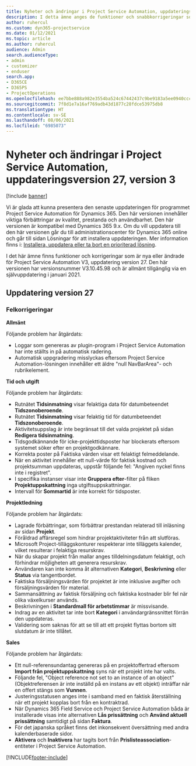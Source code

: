 ```yaml
---
title: Nyheter och ändringar i Project Service Automation, uppdateringsversion 27, version 3
description: I detta ämne anges de funktioner och snabbkorrigeringar som finns tillgängliga i Project Service Automation, uppdateringsversion 27, V3.
author: ruhercul
ms.custom: dyn365-projectservice
ms.date: 01/12/2021
ms.topic: article
ms.author: ruhercul
audience: Admin
search.audienceType:
- admin
- customizer
- enduser
search.app:
- D365CE
- D365PS
- ProjectOperations
ms.openlocfilehash: ee7bbe888a982e3554ba524c67442437c9be9183a5ee0940ccc3261b4a4992e7
ms.sourcegitcommit: 7f8d1e7a16af769adb43d1877c28fdce53975db8
ms.translationtype: HT
ms.contentlocale: sv-SE
ms.lasthandoff: 08/06/2021
ms.locfileid: "6985073"
---
```

# <a name="whats-new-or-changed-in-project-service-automation-update-release-27-v3"></a>Nyheter och ändringar i Project Service Automation, uppdateringsversion 27, version 3

[!include [banner](../includes/psa-now-project-operations.md)]

Vi är glada att kunna presentera den senaste uppdateringen för programmet Project Service Automation för Dynamics 365. Den här versionen innehåller viktiga förbättringar av kvalitet, prestanda och användbarhet. Den här versionen är kompatibel med Dynamics 365 9.x. Om du vill uppdatera till den här versionen går du till administrationscenter för Dynamics 365 online och går till sidan Lösningar för att installera uppdateringen. Mer information finns i: [Installera, uppdatera eller ta bort en prioriterad lösning](/power-platform/admin/install-remove-preferred-solution).

I det här ämne finns funktioner och korrigeringar som är nya eller ändrade för Project Service Automation V3, uppdatering version 27. Den här versionen har versionsnummer V3.10.45.98 och är allmänt tillgänglig via en självuppdatering i januari 2021.

## <a name="update-release-27"></a>Uppdatering version 27

### <a name="bug-fixes"></a>Felkorrigeringar

**Allmänt**

Följande problem har åtgärdats:

- Loggar som genereras av plugin-program i Project Service Automation har inte ställts in på automatisk radering.
- Automatisk uppgradering misslyckas eftersom Project Service Automation-lösningen innehåller ett äldre "null NavBarArea"- och rubrikelement.

**Tid och utgift**

Följande problem har åtgärdats:

- Rutnätet **Tidsinmatning** visar felaktiga data för datumbeteendet **Tidszonoberoende**.
- Rutnätet **Tidsinmatning** visar felaktig tid för datumbeteendet **Tidszonoberoende**.
- Aktivitetsuppslag är inte begränsat till det valda projektet på sidan **Redigera tidsinmatning**.
- Tidsgodkännande för icke-projekttidsposter har blockerats eftersom systemet söker efter en projektgodkännare.
- Korrekta poster på Faktiska värden visar ett felaktigt felmeddelande.
- När en aktivitet innehåller ett null-värde för faktisk kostnad och projektsumman uppdateras, uppstår följande fel: "Angiven nyckel finns inte i registret".
- I specifika instanser visar inte **Gruppera efter**-filter på fliken **Projektuppskattning** inga utgiftsuppskattningar.
- Intervall för **Sommartid** är inte korrekt för tidsposter.

**Projektledning**

Följande problem har åtgärdats:

- Lagrade förbättringar, som förbättrar prestandan relaterad till inläsning av sidan **Projekt**.
- Föråldrad affärsregel som hindrar projektaktiviteter från att slutföras.
- Microsoft Project-tilläggskonturer respekterar inte tilläggets kalender, vilket resulterar i felaktiga resurskrav.
- När du skapar projekt från mallar anges tilldelningsdatum felaktigt, och förhindrar möjligheten att generera resurskrav.
- Användaren kan inte komma åt alternativen **Kategori**, **Beskrivning** eller **Status** via tangentbordet.
- Faktiska försäljningsvärden för projektet är inte inklusive avgifter och försäljningsvärden för material.
- Sammansättning av faktisk försäljning och faktiska kostnader blir fel när olika växelkurser används.
- Beskrivningen i **Standardmall för arbetstimmar** är missvisande.
- Indrag av en aktivitet tar inte bort **Kategori** i användargränssnittet förrän den uppdateras.
- Validering som saknas för att se till att ett projekt flyttas bortom sitt slutdatum är inte tillåtet.

**Sales**

Följande problem har åtgärdats:

- Ett null-referensundantag genereras på en projektoffertrad eftersom **Import från projektuppskattning** syns när ett projekt inte har valts.
- Följande fel, "Object reference not set to an instance of an object" (Objektreferensen är inte inställd på en instans av ett objekt) inträffar när en offert stängs som **Vunnen**.
- Justeringsstatusen anges inte i samband med en faktisk återställning när ett projekt kopplas bort från en kontraktrad.
- När Dynamics 365 Field Service och Project Service Automation båda är installerade visas inte alternativen **Lås prissättning** och **Använd aktuell prissättning** samtidigt på sidan **Faktura**.
- För det japanska språket finns det inkonsekvent översättning med andra kalenderbaserade sidor.
- **Aktivera** och **Inaktivera** har tagits bort från **Prislisteassociation**-entiteter i Project Service Automation.


[!INCLUDE[footer-include](../includes/footer-banner.md)]